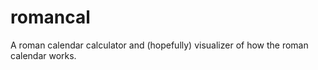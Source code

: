 romancal
========

A roman calendar calculator and (hopefully) visualizer of how the roman calendar works.
